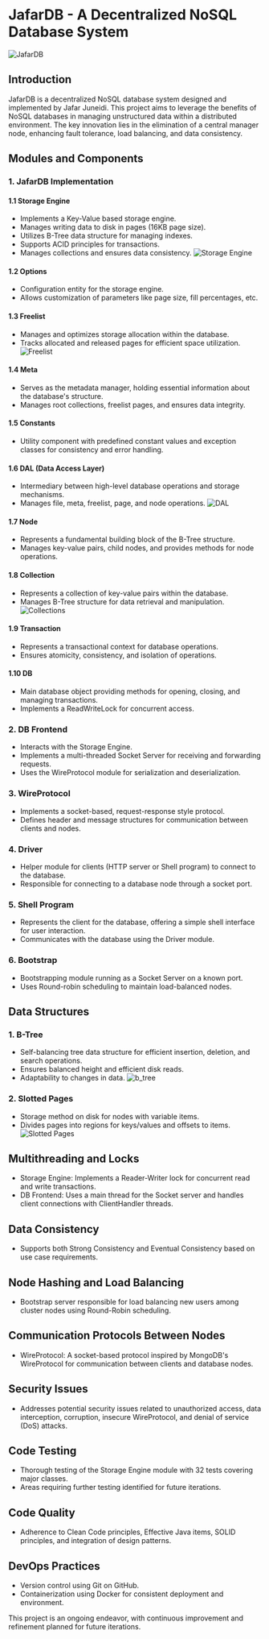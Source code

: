 # JafarDB - A Decentralized NoSQL Database System

![JafarDB](./images/jafardb.png)

## Introduction
JafarDB is a decentralized NoSQL database system designed and implemented by Jafar Juneidi. This project aims to leverage the benefits of NoSQL databases in managing unstructured data within a distributed environment. The key innovation lies in the elimination of a central manager node, enhancing fault tolerance, load balancing, and data consistency.

## Modules and Components

### 1. JafarDB Implementation
#### 1.1 Storage Engine
- Implements a Key-Value based storage engine.
- Manages writing data to disk in pages (16KB page size).
- Utilizes B-Tree data structure for managing indexes.
- Supports ACID principles for transactions.
- Manages collections and ensures data consistency.
![Storage Engine](./images/storage_engine.png)

#### 1.2 Options
- Configuration entity for the storage engine.
- Allows customization of parameters like page size, fill percentages, etc.

#### 1.3 Freelist
- Manages and optimizes storage allocation within the database.
- Tracks allocated and released pages for efficient space utilization.
![Freelist](./images/freelist.png)

#### 1.4 Meta
- Serves as the metadata manager, holding essential information about the database's structure.
- Manages root collections, freelist pages, and ensures data integrity.

#### 1.5 Constants
- Utility component with predefined constant values and exception classes for consistency and error handling.

#### 1.6 DAL (Data Access Layer)
- Intermediary between high-level database operations and storage mechanisms.
- Manages file, meta, freelist, page, and node operations.
![DAL](./images/data_access_layer.png)


#### 1.7 Node
- Represents a fundamental building block of the B-Tree structure.
- Manages key-value pairs, child nodes, and provides methods for node operations.

#### 1.8 Collection
- Represents a collection of key-value pairs within the database.
- Manages B-Tree structure for data retrieval and manipulation.
![Collections](./images/collections.png)

#### 1.9 Transaction
- Represents a transactional context for database operations.
- Ensures atomicity, consistency, and isolation of operations.

#### 1.10 DB
- Main database object providing methods for opening, closing, and managing transactions.
- Implements a ReadWriteLock for concurrent access.

### 2. DB Frontend
- Interacts with the Storage Engine.
- Implements a multi-threaded Socket Server for receiving and forwarding requests.
- Uses the WireProtocol module for serialization and deserialization.

### 3. WireProtocol
- Implements a socket-based, request-response style protocol.
- Defines header and message structures for communication between clients and nodes.

### 4. Driver
- Helper module for clients (HTTP server or Shell program) to connect to the database.
- Responsible for connecting to a database node through a socket port.

### 5. Shell Program
- Represents the client for the database, offering a simple shell interface for user interaction.
- Communicates with the database using the Driver module.

### 6. Bootstrap
- Bootstrapping module running as a Socket Server on a known port.
- Uses Round-robin scheduling to maintain load-balanced nodes.

## Data Structures

### 1. B-Tree
- Self-balancing tree data structure for efficient insertion, deletion, and search operations.
- Ensures balanced height and efficient disk reads.
- Adaptability to changes in data.
![b_tree](./images/b_tree.png)

### 2. Slotted Pages
- Storage method on disk for nodes with variable items.
- Divides pages into regions for keys/values and offsets to items.
![Slotted Pages](./images/slotted_pages.png)

## Multithreading and Locks
- Storage Engine: Implements a Reader-Writer lock for concurrent read and write transactions.
- DB Frontend: Uses a main thread for the Socket server and handles client connections with ClientHandler threads.

## Data Consistency
- Supports both Strong Consistency and Eventual Consistency based on use case requirements.

## Node Hashing and Load Balancing
- Bootstrap server responsible for load balancing new users among cluster nodes using Round-Robin scheduling.

## Communication Protocols Between Nodes
- WireProtocol: A socket-based protocol inspired by MongoDB's WireProtocol for communication between clients and database nodes.

## Security Issues
- Addresses potential security issues related to unauthorized access, data interception, corruption, insecure WireProtocol, and denial of service (DoS) attacks.

## Code Testing
- Thorough testing of the Storage Engine module with 32 tests covering major classes.
- Areas requiring further testing identified for future iterations.

## Code Quality
- Adherence to Clean Code principles, Effective Java items, SOLID principles, and integration of design patterns.

## DevOps Practices
- Version control using Git on GitHub.
- Containerization using Docker for consistent deployment and environment.

This project is an ongoing endeavor, with continuous improvement and refinement planned for future iterations.

